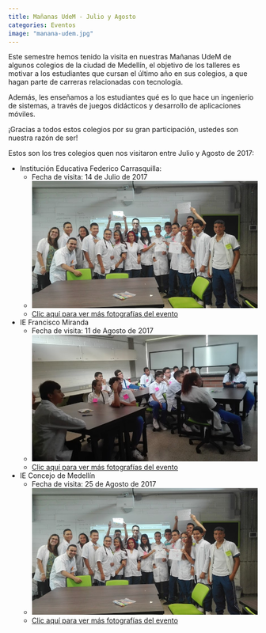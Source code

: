 ```yaml
---
title: Mañanas UdeM - Julio y Agosto
categories: Eventos
image: "manana-udem.jpg"
---
```

Este semestre hemos tenido la visita en nuestras Mañanas UdeM de algunos colegios de la ciudad de Medellín, el objetivo de los talleres es motivar a los estudiantes que cursan el último año en sus colegios, a que hagan parte de carreras relacionadas con tecnología.

Además, les enseñamos a los estudiantes qué es lo que hace un ingenierio de sistemas, a través de juegos didácticos y desarrollo de aplicaciones móviles.

¡Gracias a todos estos colegios por su gran participación, ustedes son nuestra razón de ser!

Estos son los tres colegios quen nos visitaron entre Julio y Agosto de 2017:

- Institución Educativa Federico Carrasquilla:
  - Fecha de visita: 14 de Julio de 2017
  - ![image-title-here](/assets/images/posts/federico-carrasquilla.jpg)
  - [Clic aquí para ver más fotografías del evento](https://photos.google.com/share/AF1QipO_GCiUlR_Nmq-EGPydM1GOAfa5Y_zyDdbEHb7nE-ab5l-Mh8W-0D3MHtyR5IHKPA?key=ZU5OSE1pdnJweUdJejVERzBjOHBrYUQ5TzNmdmtn)
- IE Francisco Miranda
  - Fecha de visita: 11 de Agosto de 2017
  - ![image-title-here](/assets/images/posts/franciso-miranda.jpg)
  - [Clic aquí para ver más fotografías del evento](https://photos.app.goo.gl/eAXU8xZaUnuF2xgo2)
- IE Concejo de Medellín
  - Fecha de visita: 25 de Agosto de 2017
  - ![image-title-here](/assets/images/posts/federico-carrasquilla.jpg)
  - [Clic aquí para ver más fotografías del evento](https://photos.app.goo.gl/eAXU8xZaUnuF2xgo2)

